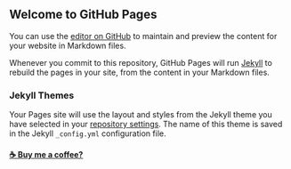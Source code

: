 ## Welcome to GitHub Pages

You can use the [editor on GitHub](https://github.com/PhuocThienTran/PhuocThienTran.github.io/edit/main/README.md) to maintain and preview the content for your website in Markdown files.

Whenever you commit to this repository, GitHub Pages will run [Jekyll](https://jekyllrb.com/) to rebuild the pages in your site, from the content in your Markdown files.

### Jekyll Themes

Your Pages site will use the layout and styles from the Jekyll theme you have selected in your [repository settings](https://github.com/PhuocThienTran/PhuocThienTran.github.io/settings/pages). The name of this theme is saved in the Jekyll `_config.yml` configuration file.

#### <a href="https://www.paypal.me/thientran2702">☕️ Buy me a coffee?</a>  
